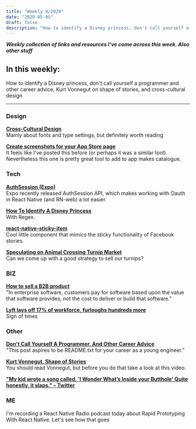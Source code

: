 ```yaml
---
title: "Weekly 9/2020"
date: "2020-05-05"
draft: false
description: "How to identify a Disney princess, don't call yourself a programmer and other career advice, Kurt Vonnegut on shape of stories, and cross-cultural design"
---
```


_**Weekly collection of links and resources I've come across this week. Also other stuff**_

## In this weekly:

How to identify a Disney princess, don't call yourself a programmer and other career advice, Kurt Vonnegut on shape of stories, and cross-cultural design

---

### Design

**[Cross-Cultural Design](https://alistapart.com/article/cross-cultural-design/)**  
Mainly about fonts and type settings, but definitely worth reading

**[Create screenshots for your App Store page](https://previewed.app/screenshots/appstore/)**  
It feels like I've posted this before (or perhaps it was a similar tool). Nevertheless this one is pretty great tool to add to app makes catalogue.

### Tech

**[AuthSession (Expo)](https://docs.expo.io/versions/latest/sdk/auth-session/)**  
Expo recently released AuthSession API, which makes working with Oauth in React Native (and RN-web) a lot easier.

**[How To Identify A Disney Princess](http://seccorecit.blogspot.com/2019/03/umileah-how-to-identify-disney-princess.html)**  
With Regex.

**[react-native-sticky-item](https://github.com/gorhom/react-native-sticky-item)**  
Cool little component that mimics the sticky functionality of Facebook stories.

**[Speculating on Animal Crossing Turnip Market](https://insignificantbits.com/2020/05/02/turnips/)**  
Can we come up with a good strategy to sell our turnips?

### BIZ

**[How to sell a B2B product](https://calv.info/how-to-sell-b2b)**  
"In enterprise software, customers pay for software based upon the value that software provides, not the cost to deliver or build that software."

**[Lyft lays off 17% of workforce, furloughs hundreds more](https://www.cnbc.com/2020/04/29/lyft-lays-off-17percent-of-workforce-furloughs-hundreds-more.html)**  
Sign of times

### Other

**[Don't Call Yourself A Programmer, And Other Career Advice](https://www.kalzumeus.com/2011/10/28/dont-call-yourself-a-programmer/)**  
"This post aspires to be README.txt for your career as a young engineer."

**[Kurt Vonnegut, Shape of Stories](https://www.youtube.com/watch?v=GOGru_4z1Vc)**  
You should read Vonnegut, but before you do that take a look at this video.

**["My kid wrote a song called, 'I Wonder What’s Inside your Butthole' Quite honestly, it slaps." – Twitter](https://twitter.com/LisaRieffel/status/1256743980173148160)**

### ME

I'm recording a React Native Radio podcast today about Rapid Prototyping With React Native. Let's see how that goes

